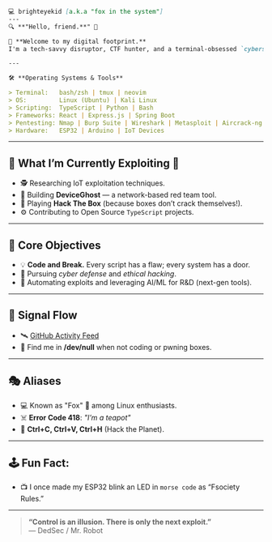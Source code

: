 
```markdown
💻 brighteyekid [a.k.a "fox in the system"]
---
🔍 **"Hello, friend.**" 🐍

👾 **Welcome to my digital footprint.**  
I'm a tech-savvy disruptor, CTF hunter, and a terminal-obsessed `cybersecurity student`. Inspired by DedSec and Fsociety, I live between `0s` and `1s`. Whether it’s pentesting a network, scripting exploits, or debugging kernels—there’s always a trace left behind.  

---

🛠️ **Operating Systems & Tools**  

> Terminal:   bash/zsh | tmux | neovim
> OS:         Linux (Ubuntu) | Kali Linux
> Scripting:  TypeScript | Python | Bash
> Frameworks: React | Express.js | Spring Boot
> Pentesting: Nmap | Burp Suite | Wireshark | Metasploit | Aircrack-ng
> Hardware:   ESP32 | Arduino | IoT Devices
```

---

## 🦾 **What I’m Currently Exploiting 🔧**  
- 🕵️ Researching IoT exploitation techniques.  
- 🐍 Building **DeviceGhost** — a network-based red team tool.  
- 🎯 Playing **Hack The Box** (because boxes don’t crack themselves!).  
- ⚙️ Contributing to Open Source `TypeScript` projects.

---

## 🎯 **Core Objectives**  
- 💡 **Code and Break.** Every script has a flaw; every system has a door.  
- 🔐 Pursuing *cyber defense* and *ethical hacking*.  
- 🚀 Automating exploits and leveraging AI/ML for R&D (next-gen tools).  

---

## 📡 **Signal Flow**  
- 🛰️ [GitHub Activity Feed](https://github.com/brighteyekid)  
- 🔗 Find me in **/dev/null** when not coding or pwning boxes.  

---

## 🎭 **Aliases**  
- 💻 Known as "Fox" 🦊 among Linux enthusiasts.  
- ☠️ **Error Code 418**: *"I’m a teapot"*  
- 🐉 **Ctrl+C, Ctrl+V, Ctrl+H** (Hack the Planet).

---

## 🕹️ **Fun Fact:**  
- 📺 I once made my ESP32 blink an LED in `morse code` as “Fsociety Rules.”  

---

> **“Control is an illusion. There is only the next exploit.”**  
> — DedSec / Mr. Robot
```

